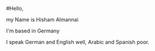#Hello, 

my Name is Hisham Almannai

I'm based in Germany

I speak German and English well, Arabic and Spanish poor.
